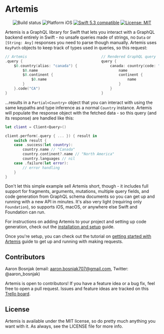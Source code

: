 # Artemis

<p align="center">
<img src="https://github.com/Saelyria/Artemis/actions/workflows/swift.yml/badge.svg" alt="Build status" />
<img src="https://img.shields.io/badge/platform-iOS-blue.svg?style=flat" alt="Platform iOS" />
<a href="https://developer.apple.com/swift"><img src="https://img.shields.io/badge/swift5.3-compatible-4BC51D.svg?style=flat" alt="Swift 5.3 compatible" /></a>
<a href="https://raw.githubusercontent.com/Saelyria/Artemis/master/LICENSE"><img src="http://img.shields.io/badge/license-MIT-blue.svg?style=flat" alt="License: MIT" /></a>
</p>

Artemis is a GraphQL library for Swift that lets you interact with a GraphQL backend entirely in Swift - no unsafe queries made of strings,
no `Data` or `[String: Any]` responses you need to parse though manually. Artemis uses `KeyPath` objects to keep track of types used 
in queries, so this request:

```swift
// Artemis                                  // Rendered GraphQL query
.query {                                    query {
    $0.country(alias: "canada") {               canada: country(code: "CA") {
        $0.name                                     name
        $0.continent {                              continent {
            $0.name                                     name
        }                                           }
    }.code("CA")                                }
}                                           }
```

...results in a `Partial<Country>` object that you can interact with using the same keypaths and type inference as a normal `Country` 
instance. Artemis will populate the response object with the fetched data - so this query (and its response) are handled like this:

```swift
let client = Client<Query>()

client.perform(.query { ... }) { result in
    switch result {
    case .success(let country):
        country.name // "Canada"
        country.continent?.name // "North America"
        country.languages // nil
    case .failure(let error):
        // error handling
    }
}
```

Don't let this simple example sell Artemis short, though - it includes full support for fragments, arguments, mutations, multiple query fields, 
and code generation from GraphQL schema documents so you can get up and running with a new API in minutes. It's also very light 
(requiring only `Foundation`), so supports iOS, macOS, or anywhere else Swift and Foundation can run.

For instructions on adding Artemis to your project and setting up code generation, check out the [installation and setup](https://github.com/Saelyria/Artemis/tree/master/InstallationSetup.md) guide.

Once you're setup, you can check out the tutorial on [getting started with Artemis](https://github.com/Saelyria/Artemis/tree/master/GettingStarted.md)
guide to get up and running with making requests.

## Contributors

Aaron Bosnjak (email: aaron.bosnjak707@gmail.com, Twitter: @aaron_bosnjak)

Artemis is open to contributors! If you have a feature idea or a bug fix, feel free to open a pull request. Issues and feature ideas are tracked on
this [Trello board](https://trello.com/b/iDjeDfov/artemis).

## License

Artemis is available under the MIT license, so do pretty much anything you want with it. As always, see the LICENSE file for more info.
